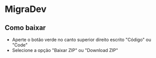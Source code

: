 # MigraDev

## Como baixar 
- Aperte o botão verde no canto superior direito escrito "Código" ou "Code" 
- Selecione a opção "Baixar ZIP" ou "Download ZIP"
